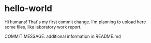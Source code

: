 # hello-world

Hi humans!
That's my first commit change. I'm planning to upload here some files, like laboratory work report. 

COMMIT MESSAGE: additional information in README.md
